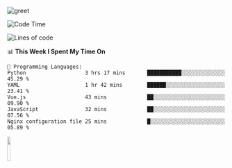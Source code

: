 ![greet](https://user-images.githubusercontent.com/44234583/146624354-9d461392-3676-4e7a-b12f-debc7319f53b.gif) 


<!--START_SECTION:waka-->
![Code Time](http://img.shields.io/badge/Code%20Time-610%20hrs%2026%20mins-blue)

![Lines of code](https://img.shields.io/badge/From%20Hello%20World%20I%27ve%20Written-6.2%20million%20lines%20of%20code-blue)

📊 **This Week I Spent My Time On** 

```text
💬 Programming Languages: 
Python                   3 hrs 17 mins       ███████████░░░░░░░░░░░░░░   45.29 % 
YAML                     1 hr 42 mins        ██████░░░░░░░░░░░░░░░░░░░   23.41 % 
Vue.js                   43 mins             ██░░░░░░░░░░░░░░░░░░░░░░░   09.90 % 
JavaScript               32 mins             ██░░░░░░░░░░░░░░░░░░░░░░░   07.56 % 
Nginx configuration file 25 mins             █░░░░░░░░░░░░░░░░░░░░░░░░   05.89 % 
```


<!--END_SECTION:waka-->
<img src="https://user-images.githubusercontent.com/44234583/191059235-95ebfce1-7fc7-4eee-baff-214d902e7c18.gif" width="12%"/>
